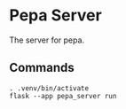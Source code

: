 # Pepa Server
The server for pepa.

## Commands
```
. .venv/bin/activate
flask --app pepa_server run
```


